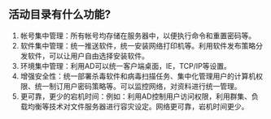 ## 活动目录有什么功能?

1. 帐号集中管理：所有帐号均存储在服务器中，以便执行命令和重置密码等。
2. 软件集中管理：统一推送软件，统一安装网络打印机等。利用软件发布策略分发软件，可以让用户自由选择安装软件。
3. 环境集中管理：利用AD可以统一客户端桌面，IE，TCP/IP等设置。
4. 增强安全性：统一部署杀毒软件和病毒扫描任务、集中化管理用户的计算机权限、统一制订用户密码策略等。可以监控网络，对资料进行统一管理。
5. 更可靠，更少的宕机时间：例如：利用AD控制用户访问权限，利用群集、负载均衡等技术对文件服务器进行容灾设定。网络更可靠，岩机时间更少。